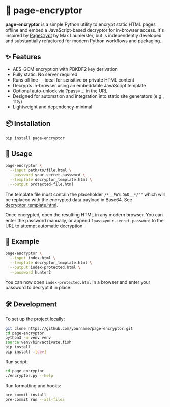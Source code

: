 # 🔐 page-encryptor

**page-encryptor** is a simple Python utility to encrypt static HTML pages offline and embed a JavaScript-based decryptor for in-browser access. It's inspired by [PageCrypt](https://github.com/MaxLaumeister/PageCrypt) by Max Laumeister, but is independently developed and substantially refactored for modern Python workflows and packaging.

## ✨ Features

- AES-GCM encryption with PBKDF2 key derivation
- Fully static: No server required
- Runs offline — ideal for sensitive or private HTML content
- Decrypts in-browser using an embeddable JavaScript template
- Optional auto-unlock via ?pass=... in the URL
- Designed for automation and integration into static site generators (e.g., 11ty)
- Lightweight and dependency-minimal

## 📦 Installation

```bash
pip install page-encryptor
```

## 🚀 Usage

```bash
page-encryptor \
  --input path/to/file.html \
  --password your-secret-password \
  --template decryptor_template.html \
  --output protected-file.html

```

The template file must contain the placeholder `/*__PAYLOAD__*/""` which will be replaced with the encrypted data payload in Base64. See [decryptor_template.html](page_encryptor/templates/decryptor_template.html).

Once encrypted, open the resulting HTML in any modern browser. You can enter the password manually, or append `?pass=your-secret-password` to the URL to attempt automatic decryption.

## 🧩 Example

```bash
page-encryptor \
  --input index.html \
  --template decryptor_template.html \
  --output index-protected.html \
  --password hunter2

```

You can now open `index-protected.html` in a browser and enter your password to decrypt it in place.

## 🛠️ Development

To set up the project locally:

```bash
git clone https://github.com/yourname/page-encryptor.git
cd page-encryptor
python3 -m venv venv
source venv/bin/activate.fish
pip install .
pip install .[dev]
```

Run script:

```bash
cd page_encryptor
./encryptor.py --help
```

Run formatting and hooks:

```bash
pre-commit install
pre-commit run --all-files
```
